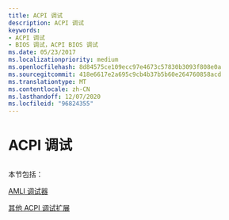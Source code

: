 ```yaml
---
title: ACPI 调试
description: ACPI 调试
keywords:
- ACPI 调试
- BIOS 调试，ACPI BIOS 调试
ms.date: 05/23/2017
ms.localizationpriority: medium
ms.openlocfilehash: 8d84575ce109ecc97e4673c57830b3093f808e0a
ms.sourcegitcommit: 418e6617e2a695c9cb4b37b5b60e264760858acd
ms.translationtype: MT
ms.contentlocale: zh-CN
ms.lasthandoff: 12/07/2020
ms.locfileid: "96824355"
---
```

# <a name="acpi-debugging"></a>ACPI 调试


## <span id="ddk_acpi_debugging_dbg"></span><span id="DDK_ACPI_DEBUGGING_DBG"></span>


本节包括：

[AMLI 调试器](the-amli-debugger.md)

[其他 ACPI 调试扩展](other-acpi-debugging-extensions.md)

 

 





